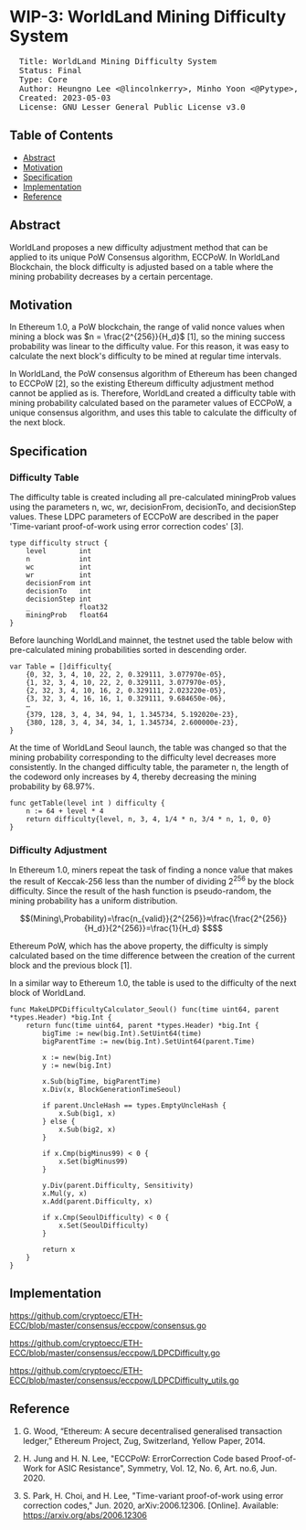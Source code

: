 # WIP-3: WorldLand Mining Difficulty System

<pre>
  Title: WorldLand Mining Difficulty System
  Status: Final
  Type: Core
  Author: Heungno Lee <@lincolnkerry>, Minho Yoon <@Pytype>, Seungmin Kim <@smin-k>, Gyeongdeok Maeng <@siddharth0a> 
  Created: 2023-05-03
  License: GNU Lesser General Public License v3.0
</pre>


## Table of Contents
* [Abstract](#abstract)
* [Motivation](#motivation)
* [Specification](#specification)
* [Implementation](#implementation)
* [Reference](#reference)


## Abstract
WorldLand proposes a new difficulty adjustment method that can be applied to its unique PoW Consensus algorithm, ECCPoW. In WorldLand Blockchain, the block difficulty is adjusted based on a table where the mining probability decreases by a certain percentage.


## Motivation
In Ethereum 1.0, a PoW blockchain, the range of valid nonce values when mining a block was $n = \frac{2^{256}}{H_d}$ [1], so the mining success probability was linear to the difficulty value. For this reason, it was easy to calculate the next block's difficulty to be mined at regular time intervals.

In WorldLand, the PoW consensus algorithm of Ethereum has been changed to ECCPoW [2], so the existing Ethereum difficulty adjustment method cannot be applied as is. Therefore, WorldLand created a difficulty table with mining probability calculated based on the parameter values of ECCPoW, a unique consensus algorithm, and uses this table to calculate the difficulty of the next block.


## Specification
### Difficulty Table
The difficulty table is created including all pre-calculated miningProb values using the parameters n, wc, wr, decisionFrom, decisionTo, and decisionStep values. These LDPC parameters of ECCPoW are described in the paper 'Time-variant proof-of-work using error correction codes' [3].
```golang
type difficulty struct {
	level        int
	n            int
	wc           int
	wr           int
	decisionFrom int
	decisionTo   int
	decisionStep int
	_            float32
	miningProb   float64
}
```

Before launching WorldLand mainnet, the testnet used the table below with pre-calculated mining probabilities sorted in descending order.
```golang
var Table = []difficulty{
	{0, 32, 3, 4, 10, 22, 2, 0.329111, 3.077970e-05},
	{1, 32, 3, 4, 10, 22, 2, 0.329111, 3.077970e-05},
	{2, 32, 3, 4, 10, 16, 2, 0.329111, 2.023220e-05},
	{3, 32, 3, 4, 16, 16, 1, 0.329111, 9.684650e-06},	
    ⋯
	{379, 128, 3, 4, 34, 94, 1, 1.345734, 5.192020e-23},
	{380, 128, 3, 4, 34, 34, 1, 1.345734, 2.600000e-23},
}
```

At the time of WorldLand Seoul launch, the table was changed so that the mining probability corresponding to the difficulty level decreases more consistently. In the changed difficulty table, the parameter n, the length of the codeword only increases by 4, thereby decreasing the mining probability by 68.97%.
```golang
func getTable(level int ) difficulty {
	n := 64 + level * 4
	return difficulty{level, n, 3, 4, 1/4 * n, 3/4 * n, 1, 0, 0}
}
```

### Difficulty Adjustment
In Ethereum 1.0, miners repeat the task of finding a nonce value that makes the result of Keccak-256 less than the number of dividing $2^{256}$ by the block difficulty. Since the result of the hash function is pseudo-random, the mining probability has a uniform distribution.
```math
(Mining\,Probability)=\frac{n_{valid}}{2^{256}}≈\frac{\frac{2^{256}}{H_d}}{2^{256}}=\frac{1}{H_d}
$$
```

Ethereum PoW, which has the above property, the difficulty is simply calculated based on the time difference between the creation of the current block and the previous block  [1].

In a similar way to Ethereum 1.0, the table is used to the difficulty of the next block of WorldLand.
```golang
func MakeLDPCDifficultyCalculator_Seoul() func(time uint64, parent *types.Header) *big.Int {
	return func(time uint64, parent *types.Header) *big.Int {
		bigTime := new(big.Int).SetUint64(time)
		bigParentTime := new(big.Int).SetUint64(parent.Time)

		x := new(big.Int)
		y := new(big.Int)

		x.Sub(bigTime, bigParentTime)
		x.Div(x, BlockGenerationTimeSeoul)

		if parent.UncleHash == types.EmptyUncleHash {
			x.Sub(big1, x)
		} else {
			x.Sub(big2, x)
		}

		if x.Cmp(bigMinus99) < 0 {
			x.Set(bigMinus99)
		}

		y.Div(parent.Difficulty, Sensitivity)
		x.Mul(y, x)
		x.Add(parent.Difficulty, x)

		if x.Cmp(SeoulDifficulty) < 0 {
			x.Set(SeoulDifficulty)
		}

		return x
	}
}
```


## Implementation
https://github.com/cryptoecc/ETH-ECC/blob/master/consensus/eccpow/consensus.go

https://github.com/cryptoecc/ETH-ECC/blob/master/consensus/eccpow/LDPCDifficulty.go

https://github.com/cryptoecc/ETH-ECC/blob/master/consensus/eccpow/LDPCDifficulty_utils.go


## Reference
1. G. Wood, “Ethereum: A secure decentralised generalised transaction ledger,” Ethereum Project, Zug, Switzerland, Yellow Paper, 2014.

2. H. Jung and H. N. Lee, "ECCPoW: ErrorCorrection Code based Proof-of-Work for ASIC Resistance", Symmetry, Vol. 12, No. 6, Art. no.6, Jun. 2020.

3. S. Park, H. Choi, and H. Lee, "Time-variant proof-of-work using error correction codes," Jun. 2020, arXiv:2006.12306. [Online]. Available: https://arxiv.org/abs/2006.12306
